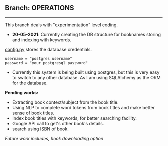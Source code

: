 ## Branch: OPERATIONS
_____

This branch deals with "experimentation" level coding.

* **20-05-2021**: Currently creating the DB structure for booknames storing and indexing with keywords.

[config.py](Database/config.py) stores the database credentials.
    
    username = "postgres username"
    password = "your postgresql password"

* Currently this system is being built using postgres, but this is very easy to switch to any other database. As I am using SQLAlchemy as the ORM for the database.

**Pending works:**

- Extracting book context/subject from the book title.
- Using NLP to complete word tokens from book titles and make better sense of book titles.
- Index book titles with keywords, for better searching facility.
- Google API call to get's other book's details.
- search using ISBN of book.

*Future work includes, book downloading option*
